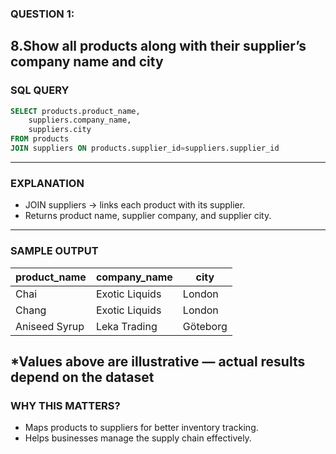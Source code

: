 ### QUESTION 1:
8.Show all products along with their supplier’s company name and city
---
### SQL QUERY
```sql
SELECT products.product_name,
    suppliers.company_name,
    suppliers.city
FROM products
JOIN suppliers ON products.supplier_id=suppliers.supplier_id
```
---

### EXPLANATION
- JOIN suppliers → links each product with its supplier.
- Returns product name, supplier company, and supplier city.
---

### SAMPLE OUTPUT
| product_name  | company_name   | city     |
| ------------- | -------------- | -------- |
| Chai          | Exotic Liquids | London   |
| Chang         | Exotic Liquids | London   |
| Aniseed Syrup | Leka Trading   | Göteborg |

*Values above are illustrative — actual results depend on the dataset
---
### WHY THIS MATTERS?
- Maps products to suppliers for better inventory tracking.
- Helps businesses manage the supply chain effectively.